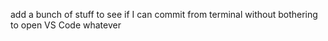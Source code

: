 add a bunch of stuff to see if I can commit from terminal without bothering to open VS Code
whatever
